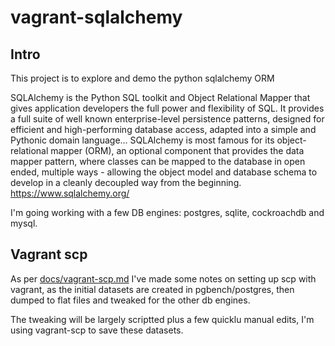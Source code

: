 # vagrant-sqlalchemy

## Intro

This project is to explore and demo the python sqlalchemy ORM 

SQLAlchemy is the Python SQL toolkit and Object Relational Mapper that gives application developers the full power and flexibility of SQL. It provides a full suite of well known enterprise-level persistence patterns, designed for efficient and high-performing database access, adapted into a simple and Pythonic domain language...
SQLAlchemy is most famous for its object-relational mapper (ORM), an optional component that provides the data mapper pattern, where classes can be mapped to the database in open ended, multiple ways - allowing the object model and database schema to develop in a cleanly decoupled way from the beginning.
https://www.sqlalchemy.org/

I'm going working with a few DB engines:  postgres, sqlite, cockroachdb and mysql.

## Vagrant scp

As per [docs/vagrant-scp.md](docs/vagrant-scp.md) I've made some notes on setting up scp with vagrant, as the initial datasets are created in pgbench/postgres, then dumped to flat files and tweaked for the other db engines. 

The tweaking will be largely scriptted plus a few quicklu manual edits, I'm using vagrant-scp to save these datasets.